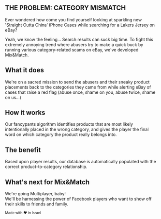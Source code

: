 ## THE PROBLEM: CATEGORY MISMATCH
Ever wondered how come you find yourself looking at sparkling new 'Straight Outta China' iPhone Cases while searching for a Lakers Jersey on eBay?

Yeah, we know the feeling... Search results can suck big time.
To fight this extremely annoying trend where abusers try to make a quick buck
by running various category-related scams on eBay, we've developed Mix&Match.

## What it does
We're on a sacred mission to send the abusers and their sneaky product placements back to the categories they came from while alerting eBay of cases that raise a red flag (abuse once, shame on you, abuse twice, shame on us...)

## How it works
Our fancypants algorithm identifies products that are most likely intentionally placed in the wrong category, and gives the player the final word on which category the product really belongs into.

## The benefit
Based upon player results, our database is automatically populated with the correct product-to-category relationship.

## What's next for Mix&Match
We're going Multiplayer, baby! <br />
We'll be harnessing the power of Facebook players who want to show off their skills to friends and family.

<small>Made with ♥ in Israel</small>